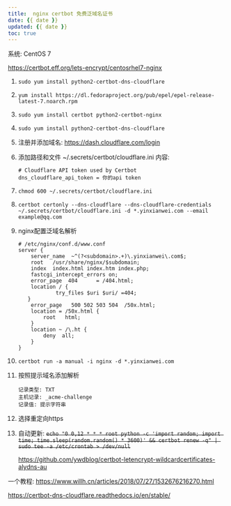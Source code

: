 ```yaml
---
title:  nginx certbot 免费泛域名证书
date: {{ date }}
updated: {{ date }}
toc: true
---
```




系统: CentOS 7

<!-- more -->

https://certbot.eff.org/lets-encrypt/centosrhel7-nginx

1. ```sudo yum install python2-certbot-dns-cloudflare```
2. ```yum install https://dl.fedoraproject.org/pub/epel/epel-release-latest-7.noarch.rpm```
3. ```sudo yum install certbot python2-certbot-nginx```
4. ```sudo yum install python2-certbot-dns-cloudflare```
5. 注册并添加域名: https://dash.cloudflare.com/login
6. 添加路径和文件
    ~/.secrets/certbot/cloudflare.ini
    内容: 
    
    ```
    # Cloudflare API token used by Certbot
    dns_cloudflare_api_token = 你的api token
    ```
1. ```chmod 600 ~/.secrets/certbot/cloudflare.ini```
2. ```certbot certonly --dns-cloudflare --dns-cloudflare-credentials ~/.secrets/certbot/cloudflare.ini -d *.yinxianwei.com --email example@qq.com```
3. nginx配置泛域名解析
    ```
    # /etc/nginx/conf.d/www.conf
    server {
        server_name  ~^(?<subdomain>.+)\.yinxianwei\.com$;
        root   /usr/share/nginx/$subdomain; 
        index  index.html index.htm index.php;
        fastcgi_intercept_errors on;
        error_page  404      = /404.html;
        location / {
                try_files $uri $uri/ =404;
       }
        error_page   500 502 503 504  /50x.html;
        location = /50x.html {
            root   html;
        }
        location ~ /\.ht {
            deny  all;
        }
    }
    ```
4. `certbot run -a manual -i nginx -d *.yinxianwei.com`
5. 按照提示域名添加解析
    ```
    记录类型: TXT
    主机记录: _acme-challenge
    记录值: 提示字符串
    ```
6. 选择重定向https
7. 自动更新: 
~~`echo "0 0,12 * * * root python -c 'import random; import time; time.sleep(random.random() * 3600)' && certbot renew -q" | sudo tee -a /etc/crontab > /dev/null`~~
    
    https://github.com/ywdblog/certbot-letencrypt-wildcardcertificates-alydns-au

一个教程: https://www.willh.cn/articles/2018/07/27/1532676216270.html


https://certbot-dns-cloudflare.readthedocs.io/en/stable/